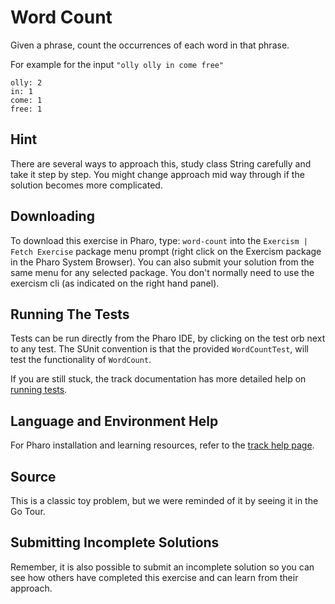 # Word Count

Given a phrase, count the occurrences of each word in that phrase.

For example for the input `"olly olly in come free"`

```text
olly: 2
in: 1
come: 1
free: 1
```

## Hint

There are several ways to approach this, study class String carefully and take it step by step. You might change approach mid way through if the solution becomes more complicated.


## Downloading

To download this exercise in Pharo, type: `word-count` into the `Exercism | Fetch Exercise` package menu prompt (right click on the Exercism package in the Pharo System Browser). You can also submit your solution from the same menu for any selected package. You don't normally need to use the exercism cli (as indicated on the right hand panel).

## Running The Tests

Tests can be run directly from the Pharo IDE, by clicking on the test orb next to any test.
The SUnit convention is that the provided `WordCountTest`, will test the functionality of `WordCount`.

If you are still stuck, the track documentation has more detailed help on [running tests](https://exercism.io/tracks/pharo/tests).

## Language and Environment Help

For Pharo installation and learning resources, refer to the [track help page](https://exercism.io/tracks/pharo/learning).


## Source

This is a classic toy problem, but we were reminded of it by seeing it in the Go Tour.


## Submitting Incomplete Solutions

Remember, it is also possible to submit an incomplete solution so you can see how others have completed this exercise and can learn from their approach.

